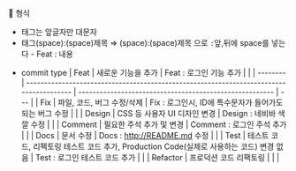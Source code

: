 <aside>
📌 형식

- 태그는 앞글자만 대문자
- 태그(space):(space)제목 ⇒ (space):(space)제목 으로 `:`앞,뒤에 space를 넣는다 - Feat : 내용
</aside>

- commit type
  | Feat     | 새로운 기능을 추가                                                                      | Feat : 로그인 기능 추가                                 |     |
  | -------- | --------------------------------------------------------------------------------------- | ------------------------------------------------------- | --- |
  | Fix      | 파일, 코드, 버그 수정/삭제                                                              | Fix : 로그인시, ID에 특수문자가 들어가도 되는 버그 수정 |     |
  | Design   | CSS 등 사용자 UI 디자인 변경                                                            | Design : 네비바 색깔 수정                               |     |
  | Comment  | 필요한 주석 추가 및 변경                                                                | Comment : 로그인 주석 추가                              |     |
  | Docs     | 문서 수정                                                                               | Docs : http://README.md 수정                            |     |
  | Test     | 테스트 코드, 리펙토링 테스트 코드 추가, Production Code(실제로 사용하는 코드) 변경 없음 | Test : 로그인 테스트 코드 추가                          |     |
  | Refactor | 프로덕션 코드 리팩토링                                                                  |                                                         |     |
